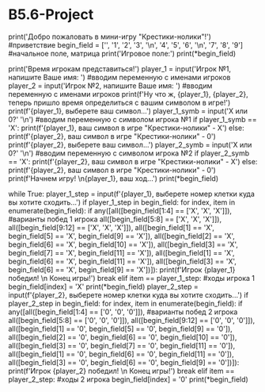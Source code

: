 # B5.6-Project
print('Добро пожаловать в мини-игру "Крестики-нолики"!') #приветствие
begin_field = ['', '1', '2', '3', '\n', '4', '5', '6', '\n', '7', '8', '9'] #начальное поле, матрица
print('Игровое поле:')
print(*begin_field)

print('Время игрокам представиться!')
player_1 = input('Игрок №1, напишите Ваше имя: ') #вводим переменную с именами игроков
player_2 = input('Игрок №2, напишите Ваше имя: ') #вводим переменную с именами игроков
print(f'Ну что ж, {player_1}, {player_2}, теперь пришло время определиться с вашим символом в игре!')
print(f'{player_1}, выберете ваш символ...')
player_1_symb = input('X или 0?' '\n') #вводим переменную с символом игрока №1
if player_1_symb == 'X':
    print(f'{player_1}, ваш символ в игре "Крестики-нолики" - X')
else:
    print(f'{player_2}, ваш символ в игре "Крестики-нолики" - 0')
print(f'{player_2}, выберете ваш символ...')
player_2_symb = input('X или 0?' '\n') #вводим переменную с символом игрока №2
if player_2_symb == 'X':
    print(f'{player_2}, ваш символ в игре "Крестики-нолики" - X')
else:
    print(f'{player_2}, ваш символ в игре "Крестики-нолики" - 0')
print(f'Начнем игру! \n{player_1}, ваш ход...')
print(*begin_field)

while True:
        player_1_step = input(f'{player_1}, выберете номер клетки куда вы хотите сходить...')
        if player_1_step in begin_field:
            for index, item in enumerate(begin_field):
                if any([all([begin_field[1:4] == ['X', 'X', 'X']]), #варианты побед 1 игрока
                        all([begin_field[5:8] == ['X', 'X', 'X']]),
                        all([begin_field[9:12] == ['X', 'X', 'X']]),
                        all([begin_field[1] == 'X',
                             begin_field[5] == 'X',
                             begin_field[9] == 'X']),
                        all([begin_field[2] == 'X',
                             begin_field[6] == 'X',
                             begin_field[10] == 'X']),
                        all([begin_field[3] == 'X',
                             begin_field[7] == 'X',
                             begin_field[11] == 'X']),
                        all([begin_field[1] == 'X',
                             begin_field[6] == 'X',
                             begin_field[11] == 'X']),
                        all([begin_field[3] == 'X',
                             begin_field[6] == 'X',
                             begin_field[9] == 'X'])]):
                    print(f'Игрок {player_1} победил! \n Конец игры!')
                    break
                elif item == player_1_step: #ходы игрока 1
                    begin_field[index] = 'X'
        print(*begin_field)
        player_2_step = input(f'{player_2}, выберете номер клетки куда вы хотите сходить...')
        if player_2_step in begin_field:
            for index, item in enumerate(begin_field):
                if any([all([begin_field[1:4] == ['0', '0', '0']]), #варианты побед 2 игрока
                        all([begin_field[5:8] == ['0', '0', '0']]),
                        all([begin_field[9:12] == ['0', '0', '0']]),
                        all([begin_field[1] == '0',
                             begin_field[5] == '0',
                             begin_field[9] == '0']),
                        all([begin_field[2] == '0',
                             begin_field[6] == '0',
                             begin_field[10] == '0']),
                        all([begin_field[3] == '0',
                             begin_field[7] == '0',
                             begin_field[11] == '0']),
                        all([begin_field[1] == '0',
                             begin_field[6] == '0',
                             begin_field[11] == '0']),
                        all([begin_field[3] == '0',
                             begin_field[6] == '0',
                             begin_field[9] == '0'])]):
                    print(f'Игрок {player_2} победил! \n Конец игры!')
                    break
                elif item == player_2_step: #ходы 2 игрока
                    begin_field[index] = '0'
        print(*begin_field)
